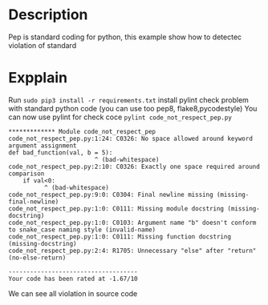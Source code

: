 # Description

Pep is standard coding for python, this example show how to detectec violation of standard

# Expplain
Run `sudo pip3 install -r requirements.txt` install pylint check problem with standard python code (you can use too pep8, flake8,pycodestyle)
You can now use pylint for check coce `pylint code_not_respect_pep.py`
``` 
************* Module code_not_respect_pep
code_not_respect_pep.py:1:24: C0326: No space allowed around keyword argument assignment
def bad_function(val, b = 5):
                        ^ (bad-whitespace)
code_not_respect_pep.py:2:10: C0326: Exactly one space required around comparison
    if val<0:
          ^ (bad-whitespace)
code_not_respect_pep.py:9:0: C0304: Final newline missing (missing-final-newline)
code_not_respect_pep.py:1:0: C0111: Missing module docstring (missing-docstring)
code_not_respect_pep.py:1:0: C0103: Argument name "b" doesn't conform to snake_case naming style (invalid-name)
code_not_respect_pep.py:1:0: C0111: Missing function docstring (missing-docstring)
code_not_respect_pep.py:2:4: R1705: Unnecessary "else" after "return" (no-else-return)

------------------------------------
Your code has been rated at -1.67/10
```
We can see all violation in source code

